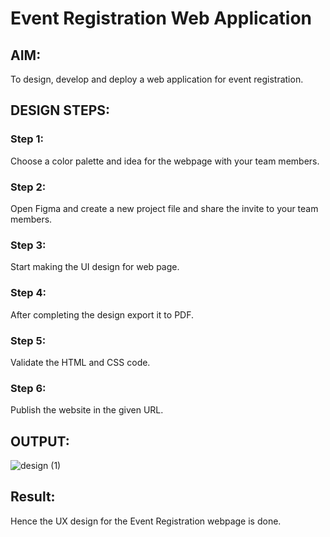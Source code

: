 # Event Registration Web Application

## AIM:
To design, develop and deploy a web application for event registration.

## DESIGN STEPS:

### Step 1:
Choose a color palette and idea for the webpage with your team members.

### Step 2:
Open Figma and create a new project file and share the invite to your team members.

### Step 3:
Start making the UI design for web page.

### Step 4:
After completing the design export it to PDF.
### Step 5:

Validate the HTML and CSS code.

### Step 6:

Publish the website in the given URL.

## OUTPUT:
![design (1)](https://user-images.githubusercontent.com/118787064/215305086-de1b4f84-2aa8-44a4-8c3c-267ac273e0b5.jpg)


## Result:

Hence the UX design for the Event Registration webpage is done.
